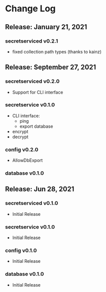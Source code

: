 # Change Log

## Release: January 21, 2021

### secretserviced v0.2.1

- fixed collection path types (thanks to kainz)

## Release: September 27, 2021

### secretserviced v0.2.0

- Support for CLI interface

### secretservice v0.1.0

- CLI interface:
  - ping
  - export database
- encrypt
- decrypt

### config v0.2.0

- AllowDbExport

### database v0.1.0

## Release: Jun 28, 2021

### secretserviced v0.1.0

- Initial Release

### secretservice v0.1.0

- Initial Release

### config v0.1.0

- Initial Release

### database v0.1.0

- Initial Release
